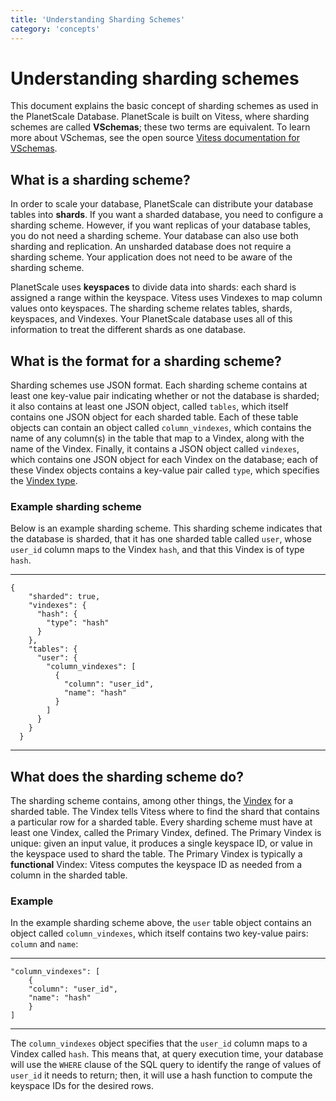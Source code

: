 ```yaml
---
title: 'Understanding Sharding Schemes'
category: 'concepts'
---
```


# Understanding sharding schemes

This document explains the basic concept of sharding schemes as used in the PlanetScale Database. PlanetScale is built on Vitess, where sharding schemes are called **VSchemas**; these two terms are equivalent. To learn more about VSchemas, see the open source [Vitess documentation for VSchemas](http://vitess.io/docs/reference/vschema).

<!-- We may want to link out to this doc also/instead: vitess.io/docs/reference/sharding This document contains a table under the "Resharding" section that gives a good run-down on why you would want more shards vs. more replicas. Key takeaways: Splitting shards increases read and write capacity uniformly; merging shards frees up resources; splitting shards can also cool a hot tablet. -->

## What is a sharding scheme?

<!-- This doc still doesn't address the initial question: why have a sharding scheme, and when? How many shards should the typical user have? Probably more in-depth questions are out of scope, and need to be covered in the Vitess docs. -->

In order to scale your database, PlanetScale can distribute your database tables into **shards**. If you want a sharded database, you need to configure a sharding scheme. However, if you want replicas of your database tables, you do not need a sharding scheme. Your database can also use both sharding and replication. An unsharded database does not require a sharding scheme. Your application does not need to be aware of the sharding scheme.

<!-- Can we omit the rest of this section as implementation detail?-->
PlanetScale uses **keyspaces** to divide data into shards: each shard is assigned a range within the keyspace. Vitess uses Vindexes to map column values onto keyspaces. The sharding scheme relates tables, shards, keyspaces, and Vindexes. Your PlanetScale database uses all of this information to treat the different shards as one database.

<!-- What is a keyspace? Do we want to use this term? Do we need to? -->
<!-- Do we need a separate section or document on Vindexes? Can we point out to the Vitess docs? -->
<!-- Do we need to address multiple keyspaces ? -->

## What is the format for a sharding scheme?

<!-- We still can't get around using the term 'vindex', because it's baked into the vschema format. Explain. -->

Sharding schemes use JSON format. Each sharding scheme contains at least one key-value pair indicating whether or not the database is sharded; it also contains at least one JSON object, called `tables`, which itself contains one JSON object for each sharded table. Each of these table objects can contain an object called `column_vindexes`, which contains the name of any column(s) in the table that map to a Vindex, along with the name of the Vindex. Finally, it contains a JSON object called `vindexes`, which contains one JSON object for each Vindex on the database; each of these Vindex objects contains a key-value pair called `type`, which specifies the [Vindex type](http://vitess.io/docs/reference/vschema/#predefined-vindexes).
 
### Example sharding scheme
<!-- Should we include an example non-sharded scheme? -->
<!-- This section also references vindexes. -->

Below is an example sharding scheme. This sharding scheme indicates that the database is sharded, that it has one sharded table called `user`, whose `user_id` column maps to the Vindex `hash`, and that this Vindex is of type `hash`.

***
    {
        "sharded": true,
        "vindexes": {
          "hash": {
            "type": "hash"
          }
        },
        "tables": {
          "user": {
            "column_vindexes": [
              {
                "column": "user_id",
                "name": "hash"
              }
            ]
          }
        }
      }
***

## What does the sharding scheme do?

The sharding scheme contains, among other things, the [Vindex](http://vitess.io/docs/reference/vindexes/) for a sharded table. The Vindex tells Vitess where to find the shard that contains a particular row for a sharded table. Every sharding scheme must have at least one Vindex, called the Primary Vindex, defined. The Primary Vindex is unique: given an input value, it produces a single keyspace ID, or value in the keyspace used to shard the table. The Primary Vindex is typically a **functional** Vindex: Vitess computes the keyspace ID as needed from a column in the sharded table.

### Example

In the example sharding scheme above, the `user` table object contains an object called `column_vindexes`, which itself contains two key-value pairs: `column` and `name`:

***
    "column_vindexes": [
        {
        "column": "user_id",
        "name": "hash"
        }
    ]
***

The `column_vindexes` object specifies that the `user_id` column maps to a Vindex called `hash`. This means that, at query execution time, your database will use the `WHERE` clause of the SQL query to identify the range of values of `user_id` it needs to return; then, it will use a hash function to compute the keyspace IDs for the desired rows.

<!-- We should probably revise this to remove any redundancies, and consider how much of this should actually be happening in the vitess.io docs. The user will likely need more information than this, but the VSchema docs at vitess.io are difficult to understand. --> 

<!-- Should we develop a graphic here or somewhere that demonstrates the relation between sharded table, Vindex, and keyspace ID? E.g., at query execution time, how does Vitess route a query to a shard? Perhaps this ought to live in the Vitess open source docs instead. -->
  
